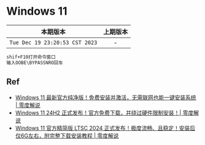 # Windows 11

|本期版本|上期版本
|:---:|:---:
`Tue Dec 19 23:20:53 CST 2023` | -



```bash
shif+F10打开命令窗口
输入OOBE\BYPASSNRO回车
```


## Ref

* [Windows 11 最新官方纯净版！免费安装并激活，无需联网也能一键安装系统 | 零度解说](https://www.youtube.com/watch?v=absq9kTV_NM)
* [Windows 11 24H2 正式发布！官方免费下载，并绕过硬件限制安装！| 零度解说](https://www.youtube.com/watch?v=5x5fZFFcHxc)
* [Windows 11 官方精简版 LTSC 2024 正式发布！极度流畅、且稳定！安装后仅6G左右，附完整下载安装教程 | 零度解说](https://www.youtube.com/watch?v=ncpAYGx_sgg&t=248s)